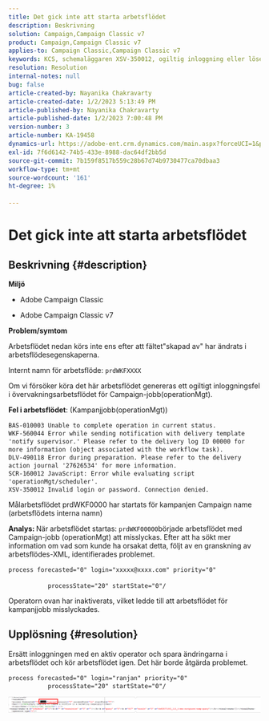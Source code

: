 ```yaml
---
title: Det gick inte att starta arbetsflödet
description: Beskrivning
solution: Campaign,Campaign Classic v7
product: Campaign,Campaign Classic v7
applies-to: Campaign Classic,Campaign Classic v7
keywords: KCS, schemaläggaren XSV-350012, ogiltig inloggning eller lösenord. Anslutning nekad.
resolution: Resolution
internal-notes: null
bug: false
article-created-by: Nayanika Chakravarty
article-created-date: 1/2/2023 5:13:49 PM
article-published-by: Nayanika Chakravarty
article-published-date: 1/2/2023 7:00:48 PM
version-number: 3
article-number: KA-19458
dynamics-url: https://adobe-ent.crm.dynamics.com/main.aspx?forceUCI=1&pagetype=entityrecord&etn=knowledgearticle&id=596d01cc-c08a-ed11-81ac-6045bd006c82
exl-id: 7f6d6142-74b5-433e-8988-dac64df2bb5d
source-git-commit: 7b159f8517b559c28b67d74b9730477ca70dbaa3
workflow-type: tm+mt
source-wordcount: '161'
ht-degree: 1%

---
```


# Det gick inte att starta arbetsflödet

## Beskrivning {#description}


<b>Miljö</b>

- Adobe Campaign Classic

- Adobe Campaign Classic v7

<b>Problem/symtom</b>

Arbetsflödet nedan körs inte ens efter att fältet&quot;skapad av&quot; har ändrats i arbetsflödesegenskaperna.

Internt namn för arbetsflöde: ``prdWKFXXXX``

Om vi försöker köra det här arbetsflödet genereras ett ogiltigt inloggningsfel i övervakningsarbetsflödet för Campaign-jobb(operationMgt).

<b>Fel i arbetsflödet</b>: (Kampanjjobb(operationMgt))




```
BAS-010003 Unable to complete operation in current status.
WKF-560044 Error while sending notification with delivery template 'notify supervisor.' Please refer to the delivery log ID 00000 for more information (object associated with the workflow task).
DLV-490118 Error during preparation. Please refer to the delivery action journal '27626534' for more information.
SCR-160012 JavaScript: Error while evaluating script 'operationMgt/scheduler'.
XSV-350012 Invalid login or password. Connection denied.
```




Målarbetsflödet prdWKF0000 har startats för kampanjen Campaign name (arbetsflödets interna namn)

<b>Analys: </b>
När arbetsflödet startas: `prdWKF00000`började arbetsflödet med Campaign-jobb (operationMgt) att misslyckas. Efter att ha sökt mer information om vad som kunde ha orsakat detta, följt av en granskning av arbetsflödes-XML, identifierades problemet.




```
process forecasted="0" login="xxxxx@xxxx.com" priority="0"

           processState="20" startState="0"/
```




Operatorn ovan har inaktiverats, vilket ledde till att arbetsflödet för kampanjjobb misslyckades.


## Upplösning {#resolution}


Ersätt inloggningen med en aktiv operator och spara ändringarna i arbetsflödet och kör arbetsflödet igen. Det här borde åtgärda problemet.




```
process forecasted="0" login="ranjan" priority="0"
           processState="20" startState="0"/
```






![](assets/852729f9-68d0-ec11-a7b5-0022480a8e40.png)
